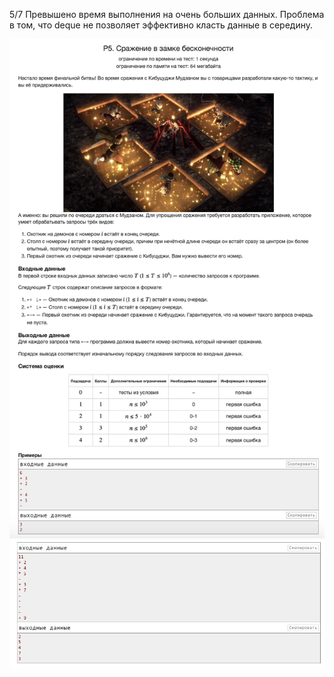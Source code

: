 5/7
Превышено время выполнения на очень больших данных. Проблема в том, что deque не позволяет эффективно класть данные в середину.


<p align="center">
 <img width="" src="P-5_1.png" alt="P-5_1"/>
 <img width="" src="P-5_2.png" alt="P-5_2"/>
</p>
